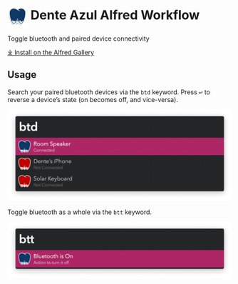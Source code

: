 # <img src='Workflow/icon.png' width='45' align='center' alt='icon'> Dente Azul Alfred Workflow

Toggle bluetooth and paired device connectivity

[⤓ Install on the Alfred Gallery](https://alfred.app/workflows/vitor/dente-azul)

## Usage

Search your paired bluetooth devices via the `btd` keyword. Press <kbd>↩&#xFE0E;</kbd> to reverse a device’s state (on becomes off, and vice-versa).

![Connect of disconnect devices](Workflow/images/about/btd.png)

Toggle bluetooth as a whole via the `btt` keyword.

![Connect or disconnect bluetooth](Workflow/images/about/btt.png)
